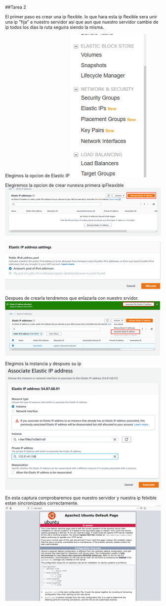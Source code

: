 ##Tarea 2 

El primer paso es crear una ip flexible. lo que hara esta ip flexible sera unir una ip "fija" a nuestro servidor así que aun que nuestro servidor cambie de ip todos los dias la ruta seguira siendo la misma.

Elegimos la opcion de Elastic IP
![putty ssh pam](imagenes/elastic-ip1.png)

Elegiremos la opcion de crear nunesra primera ipFleaxible 
![ip-flexible](imagenes/elastic-ip2.png)


![ipfelxible2](imagenes/elastic-ip3.png)

Despues de crearla tendremos que enlazarla con nuestro srvidor.
![enlazado](imagenes/elastic-ip4.png)

Elegimos la instancia y despues su ip
![instancia](imagenes/elastic-ip5.png)

En esta captura comprobaremos que nuestro servidor y nuestra ip felxible estan sincronizados correctamente.
![prueba-de-conexion](imagenes/elastic-ip6.png)